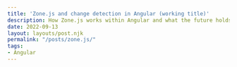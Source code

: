 ```yaml
---
title: 'Zone.js and change detection in Angular (working title)'
description: How Zone.js works within Angular and what the future holds for reactivity
date: 2022-09-13
layout: layouts/post.njk
permalink: "/posts/zone.js/"
tags:
- Angular
---
```

